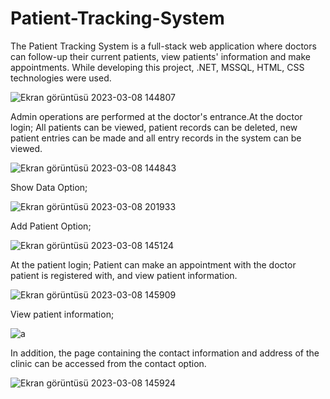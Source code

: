 # Patient-Tracking-System

The Patient Tracking System is a full-stack web application where doctors can follow-up their current patients, view patients' information and make appointments. While developing this project, .NET, MSSQL, HTML, CSS technologies were used.

![Ekran görüntüsü 2023-03-08 144807](https://user-images.githubusercontent.com/74409269/223737705-1ebabf50-ca90-463e-91b0-12765a318fda.jpg)

Admin operations are performed at the doctor's entrance.At the doctor login; All patients can be viewed, patient records can be deleted, new patient entries can be made and all entry records in the system can be viewed.

![Ekran görüntüsü 2023-03-08 144843](https://user-images.githubusercontent.com/74409269/223738360-def33fb3-ed3b-4344-9e74-9b55546dc5a9.jpg)

Show Data Option;

![Ekran görüntüsü 2023-03-08 201933](https://user-images.githubusercontent.com/74409269/223784824-0a970204-3317-41b6-bfbe-17893abe0901.jpg)


Add Patient Option;

![Ekran görüntüsü 2023-03-08 145124](https://user-images.githubusercontent.com/74409269/223739055-5721a32f-39c3-4455-bd75-f245fbcd7575.jpg)


At the patient login; Patient can make an appointment with the doctor patient is registered with, and view patient information.

![Ekran görüntüsü 2023-03-08 145909](https://user-images.githubusercontent.com/74409269/223740047-44b2f1ba-38ff-4883-9ce0-f456bb20a53c.jpg)

View patient information;

![a](https://user-images.githubusercontent.com/74409269/223746814-1de31812-3c50-4906-84a6-9ade2e09e8c6.jpg)



In addition, the page containing the contact information and address of the clinic can be accessed from the contact option.


![Ekran görüntüsü 2023-03-08 145924](https://user-images.githubusercontent.com/74409269/223742719-2eff57f7-852e-4492-85b9-7f3296aac606.jpg)
